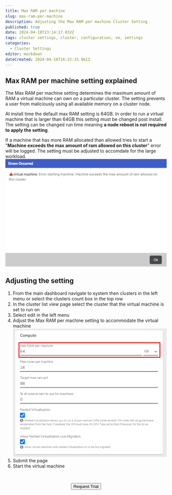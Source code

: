 ```yaml
---
title: Max RAM per machine
slug: max-ram-per-machine
description: Adjusting the Max RAM per machine Cluster Setting
published: true
date: 2024-04-18T23:14:17.032Z
tags: cluster settings, cluster, configuration, vm, settings
categories:
  - Cluster Settings
editor: markdown
dateCreated: 2024-04-18T16:22:33.961Z
---
```


## Max RAM per machine setting explained
The Max RAM per machine setting determines the maximum amount of RAM a virtual machine can own on a particular cluster. The setting prevents a user from maliciously using all available memory on a cluster node. 

At install time the default max RAM setting is 64GB. In order to run a virtual machine that is larger than 64GB this setting must be changed post install. The setting can be changed run time meaning **a node reboot is not required to apply the setting**.
 
If a machine that has more RAM allocated than allowed tries to start a "**Machine exceeds the max amount of ram allowed on this cluster**" error will be logged. The setting must be adjusted to accomdate for the large workload.
![vm_max_ram_exceeded.png](/public/vm_max_ram_exceeded.png)
## Adjusting the setting
1. From the main dashboard navigate to system then clusters in the left menu or select the clusters count box in the top row
1. In the cluster list view page select the cluster that the virtual machine is set to run on
1. Select edit in the left menu
1. Adjust the Max RAM per machine setting to accommodate the virtual machine
![max_ram_per_machine.png](/public/max_ram_per_machine.png)
1. Submit the page
1. Start the virtual machine

<br>
<div style="text-align: center">
  
<a href="https://www.verge.io/test-drive" target="_blank"><button class="button-orange">Request Trial</button></a>
</div>